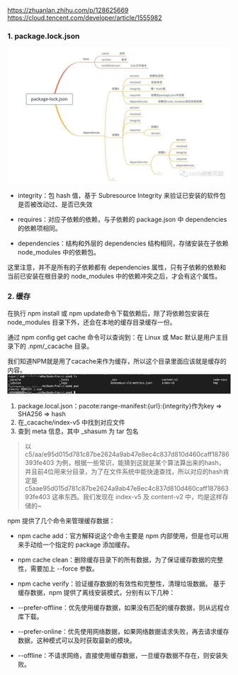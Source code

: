 https://zhuanlan.zhihu.com/p/128625669
https://cloud.tencent.com/developer/article/1555982

### 1. package.lock.json
<img src="./assets/package-lock.png">

- integrity：包 hash 值，基于 Subresource Integrity 来验证已安装的软件包是否被改动过、是否已失效

- requires：对应子依赖的依赖，与子依赖的 package.json 中 dependencies的依赖项相同。

- dependencies：结构和外层的 dependencies 结构相同，存储安装在子依赖 node_modules 中的依赖包。

这里注意，并不是所有的子依赖都有 dependencies 属性，只有子依赖的依赖和当前已安装在根目录的  node_modules 中的依赖冲突之后，才会有这个属性。

### 2. 缓存
在执行 npm install 或 npm update命令下载依赖后，除了将依赖包安装在node_modules 目录下外，还会在本地的缓存目录缓存一份。

通过 npm config get cache 命令可以查询到：在 Linux 或 Mac 默认是用户主目录下的 .npm/_cacache 目录。

我们知道NPM就是用了cacache来作为缓存，所以这个目录里面应该就是缓存的内容。
<img src="./assets/cache.png">

1. package.local.json：pacote:range-manifest:{url}:{integrity}作为key =>  SHA256 => hash
2. 在_cacache/index-v5 中找到对应文件
3. 查到 meta 信息，其中 _shasum 为 tar 包名

> 以 c5/aa/e95d015d781c87be2624a9ab47e8ec4c837d810d460caff18786393fe403 为例，根据一些常识，能猜到这就是某个算法算出来的hash，并且前4位用来分目录，为了在文件系统中能快速查找，所以对应的hash肯定是 c5aae95d015d781c87be2624a9ab47e8ec4c837d810d460caff18786393fe403 这串东西。我们发现在 index-v5 及 content-v2 中，均是这样存储的~

npm 提供了几个命令来管理缓存数据：

- npm cache add：官方解释说这个命令主要是 npm 内部使用，但是也可以用来手动给一个指定的 package 添加缓存。
- npm cache clean：删除缓存目录下的所有数据，为了保证缓存数据的完整性，需要加上 --force 参数。
- npm cache verify：验证缓存数据的有效性和完整性，清理垃圾数据。
基于缓存数据，npm 提供了离线安装模式，分别有以下几种：

- --prefer-offline：优先使用缓存数据，如果没有匹配的缓存数据，则从远程仓库下载。
- --prefer-online：优先使用网络数据，如果网络数据请求失败，再去请求缓存数据，这种模式可以及时获取最新的模块。
- --offline：不请求网络，直接使用缓存数据，一旦缓存数据不存在，则安装失败。
